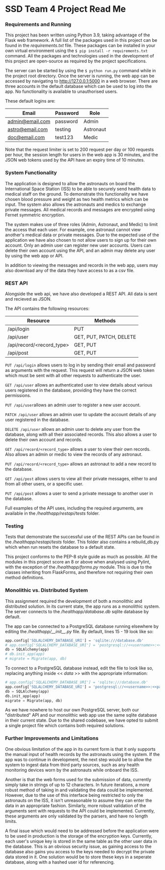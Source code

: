 # SSD Team 4 Project Read Me


### Requirements and Running

This project has been written using Python 3.9, taking advantage of the Flask web framework. A full list of the 
packages used in this project can be found in the _requirements.txt_ file. These packages can be installed in your 
own virtual environment using the `$ pip install -r requirements.txt` command. All the packages and technologies used
in the development of this project are open-source as required by the project specifications.

The server can be started by using the `$ python run.py` command while in the project root directory. Once the server 
is running, the web app can be accessed by navigating to http://127.0.0.1:5000 in a web browser. There are three 
accounts in the default database which can be used to log into the app. No functionality is available to unauthorised 
users.

These default logins are: 

| Email               | Password            | Role                |
| ------------------- | ------------------- | ------------------- |
| admin@email.com     | password            | Admin               |
| astro@email.com     | testing             | Astronaut           |
| doc@email.com       | test123             | Medic               |

Note that the request limiter is set to 200 request per day or 100 requests per hour, the session length for users in
the web app is 30 minutes, and the JSON web tokens used by the API have an expiry time of 10 minutes.


### System Functionality
The application is designed to allow the astronauts on board the International Space Station (ISS) to be able to 
securely send health data to medical staff on the ground. To demonstrate this functionality we have chosen blood 
pressure and weight as two health metrics which can be input. The system also allows the astronauts and medics to 
exchange private messages. All medical records and messages are encrypted using Fernet symmetric encryption.

The system makes use of three roles (Admin, Astronaut, and Medic) to limit the access that each user. For example, one 
astronaut cannot view another's medical data or private messages. Due to the expected use of the application we have 
also chosen to not allow users to sign up for their own account. Only an admin user can register new user accounts. 
Users can delete their own account using the API, and an admin may delete any user by using the web app or API.

In addition to viewing the messages and records in the web app, users may also download any
of the data they have access to as a csv file.


### REST API
 Alongside the web api, we have also developed a REST API. All data is sent and recieved as JSON.
 
The API contains the following resources:

| Resource                  | Methods                 |
| ------------------------- | ----------------------- |
| /api/login                | PUT                     | 
| /api/user                 | GET, PUT, PATCH, DELETE |
| /api/record/<record_type> | GET, PUT                | 
| /api/post                 | GET, PUT                | 

`PUT /api/login` allows users to log in by sending their email and password as arguments with the request. This request
will return a JSON web token which must be sent with all other requests to authenticate the user.

`GET /api/user` allows an authenticated user to view details about various users registered in the database, providing
they have the correct permissions.

`PUT /api/user`allows an admin user to register a new user account.

`PATCH /api/user` allows an admin user to update the account details of any user registered in the database.

`DELETE /api/user` allows an admin user to delete any user from the database, along with all their associated records.
This also allows a user to delete their own account and records.

`GET /api/record/<record_type>` allows a user to view their own records. Also allows an admin or medic to view
the records of any astronaut.

`PUT /api/record/<record_type>` allows an astronaut to add a new record to the database.

`GET /api/post` allows users to view all their private messages, either to and from all other users, or a specific
user.

`PUT /api/post` allows a user to send a private message to another user in the database.

Full examples of the API uses, including the required arguments, are available in the _/healthapp/restapi/tests_ folder.

### Testing
Tests that demonstrate the successful use of the REST APIs can be found in the _/healthapp/restapi/tests_ folder. This
folder also contains a rebuild_db.py which when run resets the database to a default state.

This project conforms to the PEP-8 style guide as much as possible. All the modules in this project score an 8 or above 
when analysed using Pylint, with the exception of the _/healthapp/forms.py_ module. This is due to the classes
inheriting from FlaskForms, and therefore not requiring their own method definitions.


### Monolithic vs. Distributed System
This assignment required the development of both a monolithic and distributed solution. In its current state, the app
runs as a monolithic system. The server connects to the _/healthapp/database.db_ sqlite database by default.

The app can be connected to a PostgreSQL database running elsewhere by editing the _/healthapp/\_\_init\_\_.py_ file.
By default, lines 15 - 19 look like so:

```python
app.config['SQLALCHEMY_DATABASE_URI'] = 'sqlite:///database.db'
# app.config['SQLALCHEMY_DATABASE_URI'] = 'postgresql://<<username>>:<<password>>@<<ip address>>/<<database_name>>'
db = SQLAlchemy(app)
# db.init_app(app)
# migrate = Migrate(app, db)
```

To connect to a PostgreSQL database instead, edit the file to look like so, replacing anything inside << _data_ >> with
the appropriate information:

```python
# app.config['SQLALCHEMY_DATABASE_URI'] = 'sqlite:///database.db'
app.config['SQLALCHEMY_DATABASE_URI'] = 'postgresql://<<username>>:<<password>>@<<ip address>>/<<database_name>>'
db = SQLAlchemy(app)
db.init_app(app)
migrate = Migrate(app, db)
```

As we have nowhere to host our own PostgreSQL server, both our "distributed" API and our monolithic web app use the
same sqlite database in their current state. Due to the shared codebase, we have opted to submit a single project file
which contains both required solutions.

### Further Improvements and Limitations
One obvious limitation of the app in its current form is that it only supports the manual input of health records by 
the astronauts using the system. If the app was to continue in development, the next step would be to allow the system
to ingest data from third party sources, such as any health monitoring devices worn by the astronauts while onboard 
the ISS. 

Another is that the web forms used for the submission of data, currently simply take in strings of up to 12 characters.
In future iterations, a more robust method of taking in and validating the data could be implemented. However, due to 
the use of this interface being restricted to only the astronauts on the ISS, it isn't unreasonable to assume they can
enter the data in an appropriate fashion. Similarly, more robust validation of the arguments sent with requests to the
API could be implemented. Currently, these arguments are only validated by the parsers, and have no length limits.

A final issue which would need to be addressed before the application were to be used in production is the storage of
the encryption keys. Currently, each user's unique key is stored in the same table as the other user data in the 
database. This is an obvious security issue, as gaining access to the database also gains you access to the keys needed
to decrypt the private data stored in it. One solution would be to store these keys in a seperate database, along with
a hashed user id for referencing.